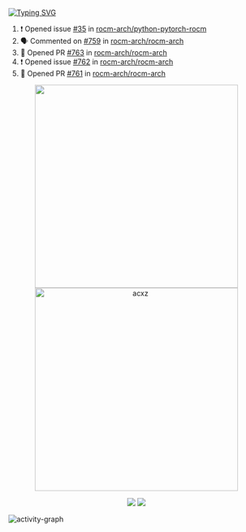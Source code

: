 [![Typing SVG](https://readme-typing-svg.herokuapp.com?size=16&color=AFFFA3&multiline=true&height=75&lines=contributing+to+robotics%2Faerospace%2Fml%2Fgpu+software;packaging+it+for+archlinux;ricer)](https://git.io/typing-svg)

<!--START_SECTION:activity-->
1. ❗️ Opened issue [#35](https://github.com/rocm-arch/python-pytorch-rocm/issues/35) in [rocm-arch/python-pytorch-rocm](https://github.com/rocm-arch/python-pytorch-rocm)
2. 🗣 Commented on [#759](https://github.com/rocm-arch/rocm-arch/issues/759) in [rocm-arch/rocm-arch](https://github.com/rocm-arch/rocm-arch)
3. 💪 Opened PR [#763](https://github.com/rocm-arch/rocm-arch/pull/763) in [rocm-arch/rocm-arch](https://github.com/rocm-arch/rocm-arch)
4. ❗️ Opened issue [#762](https://github.com/rocm-arch/rocm-arch/issues/762) in [rocm-arch/rocm-arch](https://github.com/rocm-arch/rocm-arch)
5. 💪 Opened PR [#761](https://github.com/rocm-arch/rocm-arch/pull/761) in [rocm-arch/rocm-arch](https://github.com/rocm-arch/rocm-arch)
<!--END_SECTION:activity-->

<p align="center">
  <img width="400em" src=https://github-readme-stats.vercel.app/api?username=acxz&include_all_commits=true&show_icons=true />
  <img width="400em" src="https://github-readme-streak-stats.herokuapp.com/?user=acxz&" alt="acxz" />
</p>

<p align="center">
  <img src=https://github-readme-stats.vercel.app/api/top-langs/?username=acxz&layout=compact />
  <img src=https://github-profile-trophy.vercel.app/?username=acxz&row=2&column=4 />
</p>

![activity-graph](https://activity-graph.herokuapp.com/graph?username=acxz&theme=aqua)
